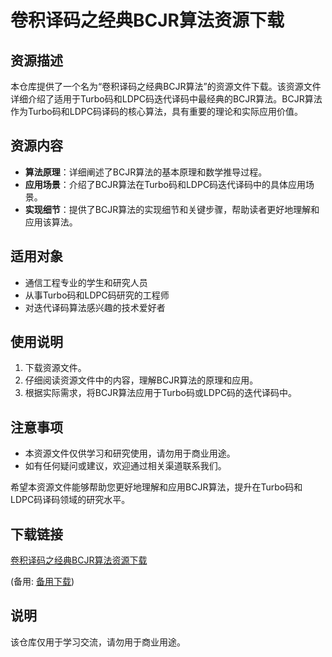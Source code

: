 # 卷积译码之经典BCJR算法资源下载

## 资源描述

本仓库提供了一个名为“卷积译码之经典BCJR算法”的资源文件下载。该资源文件详细介绍了适用于Turbo码和LDPC码迭代译码中最经典的BCJR算法。BCJR算法作为Turbo码和LDPC码译码的核心算法，具有重要的理论和实际应用价值。

## 资源内容

- **算法原理**：详细阐述了BCJR算法的基本原理和数学推导过程。
- **应用场景**：介绍了BCJR算法在Turbo码和LDPC码迭代译码中的具体应用场景。
- **实现细节**：提供了BCJR算法的实现细节和关键步骤，帮助读者更好地理解和应用该算法。

## 适用对象

- 通信工程专业的学生和研究人员
- 从事Turbo码和LDPC码研究的工程师
- 对迭代译码算法感兴趣的技术爱好者

## 使用说明

1. 下载资源文件。
2. 仔细阅读资源文件中的内容，理解BCJR算法的原理和应用。
3. 根据实际需求，将BCJR算法应用于Turbo码或LDPC码的迭代译码中。

## 注意事项

- 本资源文件仅供学习和研究使用，请勿用于商业用途。
- 如有任何疑问或建议，欢迎通过相关渠道联系我们。

希望本资源文件能够帮助您更好地理解和应用BCJR算法，提升在Turbo码和LDPC码译码领域的研究水平。

## 下载链接
[卷积译码之经典BCJR算法资源下载](https://pan.quark.cn/s/7ba473eb1a47) 

(备用: [备用下载](https://pan.baidu.com/s/1y31GyDeyP3wxKdOv6vTRhg?pwd=1234))

## 说明

该仓库仅用于学习交流，请勿用于商业用途。
